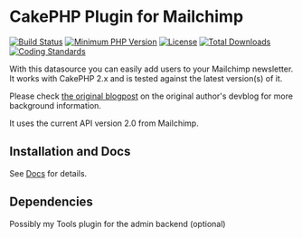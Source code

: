 # CakePHP Plugin for Mailchimp
[![Build Status](https://api.travis-ci.org/dereuromark/cakephp-mailchimp.png?branch=dev)](https://travis-ci.org/dereuromark/cakephp-mailchimp)
[![Minimum PHP Version](http://img.shields.io/badge/php-%3E%3D%205.4-8892BF.svg)](https://php.net/)
[![License](https://poser.pugx.org/dereuromark/cakephp-mailchimp/license.png)](https://packagist.org/packages/dereuromark/cakephp-mailchimp)
[![Total Downloads](https://poser.pugx.org/dereuromark/cakephp-mailchimp/d/total.png)](https://packagist.org/packages/dereuromark/cakephp-mailchimp)
[![Coding Standards](https://img.shields.io/badge/cs-PSR--2--R-yellow.svg)](https://github.com/php-fig-rectified/fig-rectified-standards)

With this datasource you can easily add users to your Mailchimp newsletter.
It works with CakePHP 2.x and is tested against the latest version(s) of it.

Please check [the original blogpost][1] on the original author's devblog for more background information.

It uses the current API version 2.0 from Mailchimp.

[1]: http://devblog.springest.com/mailchimp-datasource-for-cakephp/

## Installation and Docs

See [Docs](/docs) for details.

## Dependencies

Possibly my Tools plugin for the admin backend (optional)
